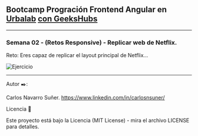 ## Bootcamp Progración Frontend Angular en [Urbalab](https://www.urbalabgandia.com/es/inicio/) [con GeeksHubs](https://geekshubsacademy.com/)


***

### Semana 02 - (Retos Responsive) - Replicar web de Netflix.

Reto: Eres capaz de replicar el layout principal de Netflix...

![Ejercicio](https://github.com/carlosnsuner/cns.html-grip-replicarnetflix-urbalab-08112022/tree/master/img/capturanetflix.png)


***

Autor ✒️:

Carlos Navarro Suñer. https://www.linkedin.com/in/carlosnsuner/

Licencia 📄

Este proyecto está bajo la Licencia (MIT License) - mira el archivo LICENSE para detalles.